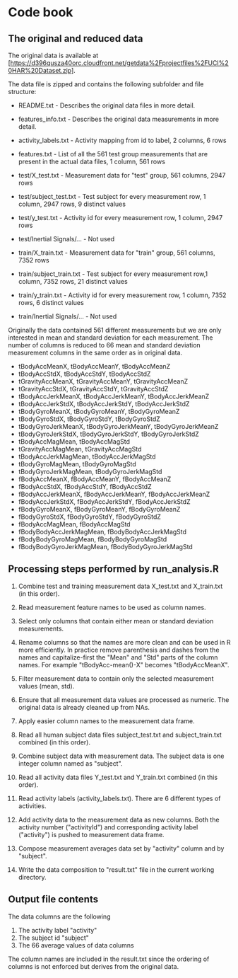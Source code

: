# Code book

## The original and reduced data

The original data is available at [https://d396qusza40orc.cloudfront.net/getdata%2Fprojectfiles%2FUCI%20HAR%20Dataset.zip].

The data file is zipped and contains the following subfolder and file structure:

* README.txt - Describes the original data files in more detail.
* features_info.txt - Describes the original data measurements in more detail.

* activity_labels.txt - Activity mapping from id to label, 2 columns, 6 rows
* features.txt - List of all the 561 test group measurements that are present in the actual data files, 1 column, 561 rows

* test/X_test.txt - Measurement data for "test" group, 561 columns, 2947 rows
* test/subject_test.txt - Test subject for every measurement row, 1 column, 2947 rows, 9 distinct values
* test/y_test.txt - Activity id for every measurement row, 1 column, 2947 rows
* test/Inertial Signals/... - Not used

* train/X_train.txt - Measurement data for "train" group, 561 columns, 7352 rows
* train/subject_train.txt - Test subject for every measurement row,1 column, 7352 rows, 21 distinct values
* train/y_train.txt - Activity id for every measurement row, 1 column, 7352 rows, 6 distinct values
* train/Inertial Signals/... - Not used


Originally the data contained 561 different measurements but we are only interested in mean and standard deviation for each measurement. The number of columns is reduced to 66 mean and standard deviation measurement columns in the same order as in original data.

* tBodyAccMeanX, tBodyAccMeanY, tBodyAccMeanZ
* tBodyAccStdX, tBodyAccStdY, tBodyAccStdZ
* tGravityAccMeanX, tGravityAccMeanY, tGravityAccMeanZ
* tGravityAccStdX, tGravityAccStdY, tGravityAccStdZ
* tBodyAccJerkMeanX, tBodyAccJerkMeanY, tBodyAccJerkMeanZ       
* tBodyAccJerkStdX, tBodyAccJerkStdY, tBodyAccJerkStdZ
* tBodyGyroMeanX, tBodyGyroMeanY, tBodyGyroMeanZ
* tBodyGyroStdX, tBodyGyroStdY, tBodyGyroStdZ
* tBodyGyroJerkMeanX, tBodyGyroJerkMeanY, tBodyGyroJerkMeanZ
* tBodyGyroJerkStdX, tBodyGyroJerkStdY, tBodyGyroJerkStdZ
* tBodyAccMagMean, tBodyAccMagStd
* tGravityAccMagMean, tGravityAccMagStd
* tBodyAccJerkMagMean, tBodyAccJerkMagStd
* tBodyGyroMagMean, tBodyGyroMagStd
* tBodyGyroJerkMagMean, tBodyGyroJerkMagStd
* fBodyAccMeanX, fBodyAccMeanY, fBodyAccMeanZ
* fBodyAccStdX, fBodyAccStdY, fBodyAccStdZ
* fBodyAccJerkMeanX, fBodyAccJerkMeanY, fBodyAccJerkMeanZ 
* fBodyAccJerkStdX, fBodyAccJerkStdY, fBodyAccJerkStdZ
* fBodyGyroMeanX, fBodyGyroMeanY, fBodyGyroMeanZ
* fBodyGyroStdX, fBodyGyroStdY, fBodyGyroStdZ
* fBodyAccMagMean, fBodyAccMagStd
* fBodyBodyAccJerkMagMean, fBodyBodyAccJerkMagStd
* fBodyBodyGyroMagMean, fBodyBodyGyroMagStd
* fBodyBodyGyroJerkMagMean, fBodyBodyGyroJerkMagStd

## Processing steps performed by run_analysis.R

1. Combine test and training measurement data X_test.txt and X_train.txt (in this order).

2. Read measurement feature names to be used as column names.

3. Select only columns that contain either mean or standard deviation measurements.

4. Rename columns so that the names are more clean and can be used in R more efficiently. In practice remove parenthesis and dashes from the names and capitalize-first the "Mean" and "Std" parts of the column names. For example "tBodyAcc-mean()-X" becomes "tBodyAccMeanX".

5. Filter measurement data to contain only the selected measurement values (mean, std).

6. Ensure that all measurement data values are processed as numeric. The original data is already cleaned up from NAs.

7. Apply easier column names to the measurement data frame.

8. Read all human subject data files subject_test.txt and subject_train.txt combined (in this order).

9. Combine subject data with measurement data. The subject data is one integer column named as "subject".

10. Read all activity data files Y_test.txt and Y_train.txt combined (in this order).

11. Read activity labels (activity_labels.txt). There are 6 different types of activities.

12. Add activity data to the measurement data as new columns. Both the activity number ("activityId") and corresponding activity label ("activity") is pushed to measurement data frame.

13. Compose measurement averages data set by "activity" column and by "subject".

14. Write the data composition to "result.txt" file in the current working directory.


## Output file contents

The data columns are the following
1. The activity label "activity"
2. The subject id "subject"
3. The 66 average values of data columns

The column names are included in the result.txt since the ordering of columns is not enforced but derives from the original data.

